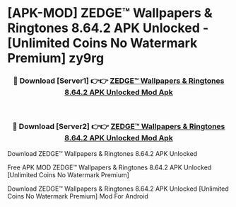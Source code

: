 # [APK-MOD] ZEDGE™ Wallpapers & Ringtones 8.64.2 APK Unlocked - [Unlimited Coins No Watermark Premium] zy9rg



<div align="center">
<h3>🔴 Download [Server1] 👉👉 <a href="https://momento.my/?title=ZEDGE™_Wallpapers_&_Ringtones_8.64.2_APK_Unlocked">ZEDGE™ Wallpapers & Ringtones 8.64.2 APK Unlocked Mod Apk</a></h3><br>

<h3>🔴 Download [Server2] 👉👉 <a href="https://momento.my/?title=ZEDGE™_Wallpapers_&_Ringtones_8.64.2_APK_Unlocked">ZEDGE™ Wallpapers & Ringtones 8.64.2 APK Unlocked Mod Apk</a></h3>
</div>



Download ZEDGE™ Wallpapers & Ringtones 8.64.2 APK Unlocked 

Free APK MOD ZEDGE™ Wallpapers & Ringtones 8.64.2 APK Unlocked [Unlimited Coins No Watermark Premium]

Download ZEDGE™ Wallpapers & Ringtones 8.64.2 APK Unlocked [Unlimited Coins No Watermark Premium] Mod For Android

